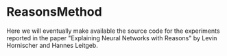 # ReasonsMethod

Here we will eventually make available the source code for the experiments reported in the paper "Explaining Neural Networks with Reasons" by Levin Hornischer and Hannes Leitgeb.
